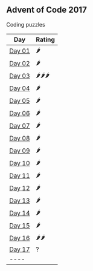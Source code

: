 ## Advent of Code 2017

Coding puzzles

| Day | Rating |
|-----|--------|
| [Day 01](http://adventofcode.com/2017/day/01) | 🌶 |
| [Day 02](http://adventofcode.com/2017/day/02) | 🌶 |
| [Day 03](http://adventofcode.com/2017/day/03) | 🌶🌶🌶 |
| [Day 04](http://adventofcode.com/2017/day/04) | 🌶 |
| [Day 05](http://adventofcode.com/2017/day/05) | 🌶 |
| [Day 06](http://adventofcode.com/2017/day/06) | 🌶 |
| [Day 07](http://adventofcode.com/2017/day/07) | 🌶 |
| [Day 08](http://adventofcode.com/2017/day/08) | 🌶 |
| [Day 09](http://adventofcode.com/2017/day/09) | 🌶 |
| [Day 10](http://adventofcode.com/2017/day/10) | 🌶 |
| [Day 11](http://adventofcode.com/2017/day/12) | 🌶 |
| [Day 12](http://adventofcode.com/2017/day/12) | 🌶 |
| [Day 13](http://adventofcode.com/2017/day/13) | 🌶 |
| [Day 14](http://adventofcode.com/2017/day/14) | 🌶 |
| [Day 15](http://adventofcode.com/2017/day/15) | 🌶 |
| [Day 16](http://adventofcode.com/2017/day/16) | 🌶🌶 |
| [Day 17](http://adventofcode.com/2017/day/17) | ? |
| ---- |
